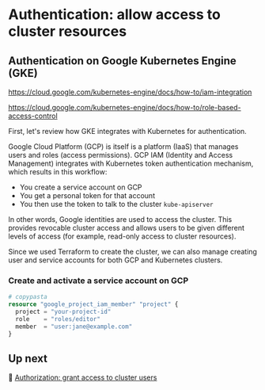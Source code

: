# Authentication: allow access to cluster resources

## Authentication on Google Kubernetes Engine (GKE)

<https://cloud.google.com/kubernetes-engine/docs/how-to/iam-integration>

<https://cloud.google.com/kubernetes-engine/docs/how-to/role-based-access-control>

First, let's review how GKE integrates with Kubernetes for authentication.

Google Cloud Platform (GCP) is itself is a platform (IaaS) that manages users and roles (access permissions). GCP IAM (Identity and Access Management) integrates with Kubernetes token authentication mechanism, which results in this workflow:

- You create a service account on GCP
- You get a personal token for that account
- You then use the token to talk to the cluster `kube-apiserver`

In other words, Google identities are used to access the cluster. This provides revocable cluster access and allows users to be given different levels of access (for example, read-only access to cluster resources).

Since we used Terraform to create the cluster, we can also manage creating user and service accounts for both GCP and Kubernetes clusters.

### Create and activate a service account on GCP

```tf
# copypasta
resource "google_project_iam_member" "project" {
  project = "your-project-id"
  role    = "roles/editor"
  member  = "user:jane@example.com"
}
```

## Up next

👤 [Authorization: grant access to cluster users](/labs/lab2/)
